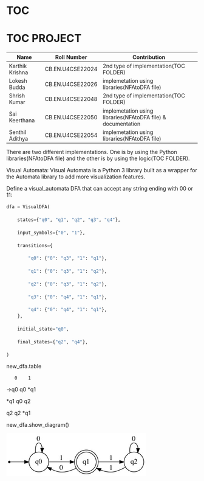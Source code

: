 # TOC
#                                         TOC PROJECT

|      Name          | Roll Number       |   Contribution                                                 |
|--------------------|-------------------|----------------------------------------------------------------|
| Karthik Krishna    | CB.EN.U4CSE22024  |  2nd type of implementation(TOC FOLDER)                        |
| Lokesh Budda       | CB.EN.U4CSE22026  |  implemetation using libraries(NFAtoDFA file)                  |
| Shrish Kumar       | CB.EN.U4CSE22048  |  2nd type of implementation(TOC FOLDER)                        |
| Sai Keerthana      | CB.EN.U4CSE22050  |  implemetation using libraries(NFAtoDFA file) & documentation  |
| Senthil Adithya    | CB.EN.U4CSE22054  |  implemetation using libraries(NFAtoDFA file)                  |


There are two different implementations.
One is by using the Python libraries(NFAtoDFA file) and the other is by using the logic(TOC FOLDER).

Visual Automata:
Visual Automata is a Python 3 library built as a wrapper for the Automata library to add more visualization features.

Define a visual_automata DFA that can accept any string ending with 00 or 11:

```python
dfa = VisualDFA(

    states={"q0", "q1", "q2", "q3", "q4"},
    
    input_symbols={"0", "1"},
    
    transitions={
    
        "q0": {"0": "q3", "1": "q1"},
        
        "q1": {"0": "q3", "1": "q2"},
        
        "q2": {"0": "q3", "1": "q2"},
        
        "q3": {"0": "q4", "1": "q1"},
        
        "q4": {"0": "q4", "1": "q1"},
    },
    
    initial_state="q0",
    
    final_states={"q2", "q4"},

)
```


new_dfa.table

       0    1

 →q0  q0  *q1

 *q1  q0   q2

 q2   q2  *q1
 
new_dfa.show_diagram()

![](https://github.com/LokeshBUD/TOC/blob/main/state.jpeg)
